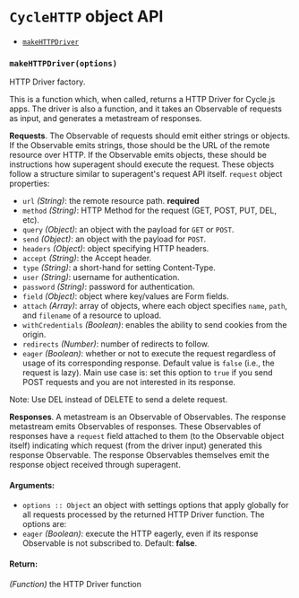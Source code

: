 
# `CycleHTTP` object API

- [`makeHTTPDriver`](#makeHTTPDriver)

### <a id="makeHTTPDriver"></a> `makeHTTPDriver(options)`

HTTP Driver factory.

This is a function which, when called, returns a HTTP Driver for Cycle.js
apps. The driver is also a function, and it takes an Observable of requests
as input, and generates a metastream of responses.

**Requests**. The Observable of requests should emit either strings or
objects. If the Observable emits strings, those should be the URL of the
remote resource over HTTP. If the Observable emits objects, these should be
instructions how superagent should execute the request. These objects
follow a structure similar to superagent's request API itself.
`request` object properties:

- `url` *(String)*: the remote resource path. **required**
- `method` *(String)*: HTTP Method for the request (GET, POST, PUT, DEL, etc).
- `query` *(Object)*: an object with the payload for `GET` or `POST`.
- `send` *(Object)*: an object with the payload for `POST`.
- `headers` *(Object)*: object specifying HTTP headers.
- `accept` *(String)*: the Accept header.
- `type` *(String)*: a short-hand for setting Content-Type.
- `user` *(String)*: username for authentication.
- `password` *(String)*: password for authentication.
- `field` *(Object)*: object where key/values are Form fields.
- `attach` *(Array)*: array of objects, where each object specifies `name`,
`path`, and `filename` of a resource to upload.
- `withCredentials` *(Boolean)*: enables the ability to send cookies from
the origin.
- `redirects` *(Number)*: number of redirects to follow.
- `eager` *(Boolean)*: whether or not to execute the request regardless of
  usage of its corresponding response. Default value is `false` (i.e.,
  the request is lazy). Main use case is: set this option to `true` if you
  send POST requests and you are not interested in its response.

Note: Use DEL instead of DELETE to send a delete request.

**Responses**. A metastream is an Observable of Observables. The response
metastream emits Observables of responses. These Observables of responses
have a `request` field attached to them (to the Observable object itself)
indicating which request (from the driver input) generated this response
Observable. The response Observables themselves emit the response object
received through superagent.

#### Arguments:

- `options :: Object` an object with settings options that apply globally for all requests processed by the returned HTTP Driver function. The
options are:
- `eager` *(Boolean)*: execute the HTTP eagerly, even if its
  response Observable is not subscribed to. Default: **false**.

#### Return:

*(Function)* the HTTP Driver function
